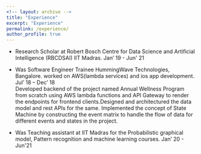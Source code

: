 ```yaml
---
<!-- layout: archive -->
title: "Experience"
excerpt: "Experience"
permalink: /experience/
author_profile: true
---
```



* Research Scholar at Robert Bosch Centre for Data Science and Artificial Intelligence (RBCDSAI)  IIT Madras.          Jan’ 19 - Jun' 21                                                                                                                                                                                                                                              

* Was Software Engineer Trainee HummingWave Technologies, Bangalore. worked on AWS(lambda services) and ios app development.     Jul’ 18 – Dec’ 18                                                                                                                                                                                                                                                                 
  Developed backend of the project named Annual Wellness Program from scratch using AWS lambda functions and API Gateway to render the endpoints for frontend clients.Designed and architectured the data model and rest APIs for the same. Implemented the concept of State Machine by constructing the event matrix to handle the flow of data for different events and states in the project.
* Was Teaching assistant at IIT Madras for the Probabilistic graphical model, Pattern recognition and machine learning courses.                                         Jan’ 20 - Jun'21
